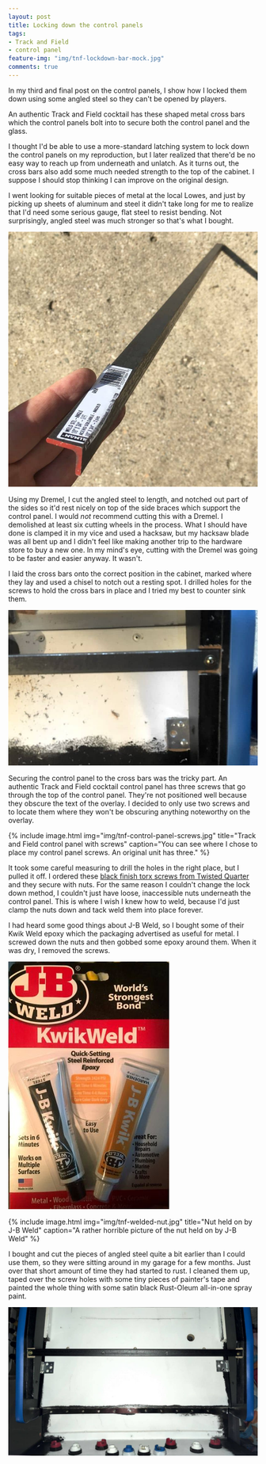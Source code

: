 ```yaml
---
layout: post
title: Locking down the control panels
tags:
- Track and Field
- control panel
feature-img: "img/tnf-lockdown-bar-mock.jpg"
comments: true
---
```

In my third and final post on the control panels, I show how I locked them down using some angled steel so they can't be opened by players.

An authentic Track and Field cocktail has these shaped metal cross bars which the control panels bolt into to secure both the control panel and the glass.

I thought I'd be able to use a more-standard latching system to lock down the control panels on my reproduction, but I later realized that there'd be no easy way to reach up from underneath and unlatch. As it turns out, the cross bars also add some much needed strength to the top of the cabinet. I suppose I should stop thinking I can improve on the original design.

I went looking for suitable pieces of metal at the local Lowes, and just by picking up sheets of aluminum and steel it didn't take long for me to realize that I'd need some serious gauge, flat steel to resist bending. Not surprisingly, angled steel was much stronger so that's what I bought.

![alt text](/img/tnf-angle-steel.jpg "Piece of angled steel.")

Using my Dremel, I cut the angled steel to length, and notched out part of the sides so it'd rest nicely  on top of the side braces which support the control panel. I would _not_ recommend cutting this with a Dremel. I demolished at least six cutting wheels in the process. What I should have done is clamped it in my vice and used a hacksaw, but my hacksaw blade was all bent up and I didn't feel like making another trip to the hardware store to buy a new one. In my mind's eye, cutting with the Dremel was going to be faster and easier anyway. It wasn't.

I laid the cross bars onto the correct position in the cabinet, marked where they lay and used a chisel to notch out a resting spot. I drilled holes for the screws to hold the cross bars in place and I tried my best to counter sink them.

![alt text](/img/tnf-lockdown-bar-chiseled.jpg "Lockdown bar in chiseled notches.")

Securing the control panel to the cross bars was the tricky part. An authentic Track and Field cocktail control panel has three screws that go through the top of the control panel. They're not positioned well because they obscure the text of the overlay. I decided to only use two screws and to locate them where they won't be obscuring anything noteworthy on the overlay.

{% include image.html
            img="img/tnf-control-panel-screws.jpg"
            title="Track and Field control panel with screws"
            caption="You can see where I chose to place my control panel screws. An original unit has three."
%}

It took some careful measuring to drill the holes in the right place, but I pulled it off. I ordered these [black finish torx screws from Twisted Quarter](http://www.twistedquarter.com/index.php?main_page=product_info&cPath=16_511&products_id=2862) and they secure with nuts. For the same reason I couldn't change the lock down method, I couldn't just have loose, inaccessible nuts underneath the control panel. This is where I wish I knew how to weld, because I'd just clamp the nuts down and tack weld them into place forever.

I had heard some good things about J-B Weld, so I bought some of their Kwik Weld epoxy which the packaging advertised as useful for metal. I screwed down the nuts and then gobbed some epoxy around them. When it was dry, I removed the screws.

![alt text](/img/tnf-jb-weld.jpg "J-B Weld packaging")

{% include image.html
            img="img/tnf-welded-nut.jpg"
            title="Nut held on by J-B Weld"
            caption="A rather horrible picture of the nut held on by J-B Weld"
%}

I bought and cut the pieces of angled steel quite a bit earlier than I could use them, so they were sitting around in my garage for a few months. Just over that short amount of time they had started to rust. I cleaned them up, taped over the screw holes with some tiny pieces of painter's tape and painted the whole thing with some satin black Rust-Oleum all-in-one spray paint.

![alt text](/img/tnf-lockdown-bar-finished.jpg "The completed lockdown bar in place.")

